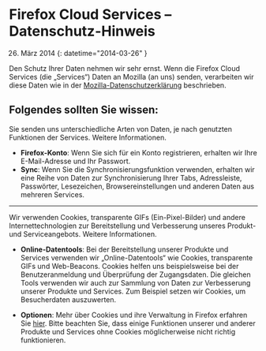 # Firefox Cloud Services – Datenschutz-Hinweis

26. März 2014
{: datetime="2014-03-26" }

Den Schutz Ihrer Daten nehmen wir sehr ernst. Wenn die Firefox Cloud Services (die „Services“) Daten an Mozilla (an uns) senden, verarbeiten wir diese Daten wie in der [Mozilla-Datenschutzerklärung](http://www.mozilla.org/en-US/privacy/) beschrieben.

## Folgendes sollten Sie wissen:

Sie senden uns unterschiedliche Arten von Daten, je nach genutzten Funktionen der Services. Weitere Informationen.

* **Firefox-Konto**: Wenn Sie sich für ein Konto registrieren, erhalten wir Ihre E-Mail-Adresse und Ihr Passwort. 
* **Sync**: Wenn Sie die Synchronisierungsfunktion verwenden, erhalten wir eine Reihe von Daten zur Synchronisierung Ihrer Tabs, Adressleiste, Passwörter, Lesezeichen, Browsereinstellungen und anderen Daten aus mehreren Services.  

---------------------------------------

Wir verwenden Cookies, transparente GIFs (Ein-Pixel-Bilder) und andere Internettechnologien zur Bereitstellung und Verbesserung unseres Produkt- und Serviceangebots.  Weitere Informationen.

* **Online-Datentools**: Bei der Bereitstellung unserer Produkte und Services verwenden wir „Online-Datentools“ wie Cookies, transparente GIFs und Web-Beacons. Cookies helfen uns beispielsweise bei der Benutzeranmeldung und Überprüfung der Zugangsdaten. Die gleichen Tools verwenden wir auch zur Sammlung von Daten zur Verbesserung unserer Produkte und Services. Zum Beispiel setzen wir Cookies, um Besucherdaten auszuwerten. 

* **Optionen**: Mehr über Cookies und ihre Verwaltung in Firefox erfahren Sie [hier](https://support.mozilla.org/en-US/kb/cookies-information-websites-store-on-your-computer). Bitte beachten Sie, dass einige Funktionen unserer und anderer Produkte und Services ohne Cookies möglicherweise nicht richtig funktionieren.

